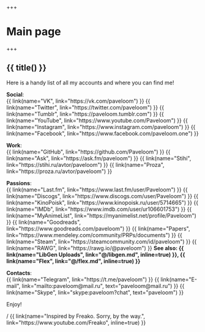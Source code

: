 +++
# Main page
+++

<div id="page">
  <div id="main">
    <h2 id="title">{{ title() }}</h2>
    <div id="content">
      <p>Here is a handy list of all my accounts and where you can find me!</p>
      <p>
        <b>Social</b>:<br>
        {{ link(name="VK", link="https://vk.com/paveloom") }}
        {{ link(name="Twitter", link="https://twitter.com/paveloom") }}
        {{ link(name="Tumblr", link="https://paveloom.tumblr.com") }}
        {{ link(name="YouTube", link="https://www.youtube.com/Paveloom") }}
        {{ link(name="Instagram", link="https://www.instagram.com/paveloom") }}
        {{ link(name="Facebook", link="https://www.facebook.com/paveloom.one") }}
      </p>
      <p>
        <b>Work</b>:<br>
        {{ link(name="GitHub", link="https://github.com/Paveloom") }}
        {{ link(name="Ask", link="https://ask.fm/paveloom") }}
        {{ link(name="Stihi", link="https://stihi.ru/avtor/paveloom") }}
        {{ link(name="Proza", link="https://proza.ru/avtor/paveloom") }}
      </p>
      <p>
        <b>Passions</b>:<br>
        {{ link(name="Last.fm", link="https://www.last.fm/user/Paveloom") }}
        {{ link(name="Discogs", link="https://www.discogs.com/user/Paveloom") }}
        {{ link(name="KinoPoisk", link="https://www.kinopoisk.ru/user/5714665") }}
        {{ link(name="IMDb", link="https://www.imdb.com/user/ur106601753") }}
        {{ link(name="MyAnimeList", link="https://myanimelist.net/profile/Paveloom") }}
        {{ link(name="Goodreads", link="https://www.goodreads.com/paveloom") }}
        {{ link(name="Papers", link="https://www.mendeley.com/community/PRPs/documents") }}
        {{ link(name="Steam", link="https://steamcommunity.com/id/paveloom") }}
        {{ link(name="RAWG", link="https://rawg.io/@paveloom") }}
        <b>
          See also:
          {{ link(name="LibGen Uploads", link="@/libgen.md", inline=true) }},
          {{ link(name="Flex", link="@/flex.md", inline=true) }}
        </b>
      </p>
      <p>
        <b>Contacts</b>:<br>
        {{ link(name="Telegram", link="https://t.me/paveloom") }}
        {{ link(name="E-mail", link="mailto:paveloom@mail.ru", text="paveloom@mail.ru") }}
        {{ link(name="Skype", link="skype:paveloom?chat", text="paveloom") }}
      </p>
      <p>Enjoy!</p>
    </div>
  </div>
  <div id="footer">
    <div id="footnote">
      <span>/</span>
      {{ link(name="Inspired by Freako. Sorry, by the way.", link="https://www.youtube.com/Freako", inline=true) }}
    </div>
  </div>
</div>
